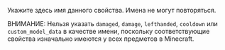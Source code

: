Укажите здесь имя данного свойства. Имена не могут повторяться.

ВНИМАНИЕ: Нельзя указать `damaged`, `damage`, `lefthanded`, `cooldown` или `custom_model_data` в качестве имени,
поскольку соответствующие свойства изначально имеются у всех предметов в Minecraft.
